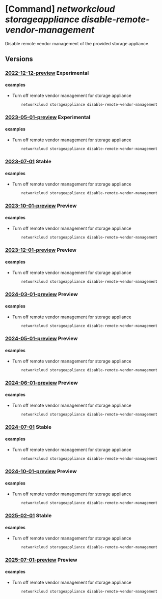 # [Command] _networkcloud storageappliance disable-remote-vendor-management_

Disable remote vendor management of the provided storage appliance.

## Versions

### [2022-12-12-preview](/Resources/mgmt-plane/L3N1YnNjcmlwdGlvbnMve30vcmVzb3VyY2Vncm91cHMve30vcHJvdmlkZXJzL21pY3Jvc29mdC5uZXR3b3JrY2xvdWQvc3RvcmFnZWFwcGxpYW5jZXMve30vZGlzYWJsZXJlbW90ZXZlbmRvcm1hbmFnZW1lbnQ=/2022-12-12-preview.xml) **Experimental**

<!-- mgmt-plane /subscriptions/{}/resourcegroups/{}/providers/microsoft.networkcloud/storageappliances/{}/disableremotevendormanagement 2022-12-12-preview -->

#### examples

- Turn off remote vendor management for storage appliance
    ```bash
        networkcloud storageappliance disable-remote-vendor-management --resource-group "resourceGroupName" --storage-appliance-name "storageApplianceName"
    ```

### [2023-05-01-preview](/Resources/mgmt-plane/L3N1YnNjcmlwdGlvbnMve30vcmVzb3VyY2Vncm91cHMve30vcHJvdmlkZXJzL21pY3Jvc29mdC5uZXR3b3JrY2xvdWQvc3RvcmFnZWFwcGxpYW5jZXMve30vZGlzYWJsZXJlbW90ZXZlbmRvcm1hbmFnZW1lbnQ=/2023-05-01-preview.xml) **Experimental**

<!-- mgmt-plane /subscriptions/{}/resourcegroups/{}/providers/microsoft.networkcloud/storageappliances/{}/disableremotevendormanagement 2023-05-01-preview -->

#### examples

- Turn off remote vendor management for storage appliance
    ```bash
        networkcloud storageappliance disable-remote-vendor-management --resource-group "resourceGroupName" --storage-appliance-name "storageApplianceName"
    ```

### [2023-07-01](/Resources/mgmt-plane/L3N1YnNjcmlwdGlvbnMve30vcmVzb3VyY2Vncm91cHMve30vcHJvdmlkZXJzL21pY3Jvc29mdC5uZXR3b3JrY2xvdWQvc3RvcmFnZWFwcGxpYW5jZXMve30vZGlzYWJsZXJlbW90ZXZlbmRvcm1hbmFnZW1lbnQ=/2023-07-01.xml) **Stable**

<!-- mgmt-plane /subscriptions/{}/resourcegroups/{}/providers/microsoft.networkcloud/storageappliances/{}/disableremotevendormanagement 2023-07-01 -->

#### examples

- Turn off remote vendor management for storage appliance
    ```bash
        networkcloud storageappliance disable-remote-vendor-management --resource-group "resourceGroupName" --storage-appliance-name "storageApplianceName"
    ```

### [2023-10-01-preview](/Resources/mgmt-plane/L3N1YnNjcmlwdGlvbnMve30vcmVzb3VyY2Vncm91cHMve30vcHJvdmlkZXJzL21pY3Jvc29mdC5uZXR3b3JrY2xvdWQvc3RvcmFnZWFwcGxpYW5jZXMve30vZGlzYWJsZXJlbW90ZXZlbmRvcm1hbmFnZW1lbnQ=/2023-10-01-preview.xml) **Preview**

<!-- mgmt-plane /subscriptions/{}/resourcegroups/{}/providers/microsoft.networkcloud/storageappliances/{}/disableremotevendormanagement 2023-10-01-preview -->

#### examples

- Turn off remote vendor management for storage appliance
    ```bash
        networkcloud storageappliance disable-remote-vendor-management --resource-group "resourceGroupName" --storage-appliance-name "storageApplianceName"
    ```

### [2023-12-01-preview](/Resources/mgmt-plane/L3N1YnNjcmlwdGlvbnMve30vcmVzb3VyY2Vncm91cHMve30vcHJvdmlkZXJzL21pY3Jvc29mdC5uZXR3b3JrY2xvdWQvc3RvcmFnZWFwcGxpYW5jZXMve30vZGlzYWJsZXJlbW90ZXZlbmRvcm1hbmFnZW1lbnQ=/2023-12-01-preview.xml) **Preview**

<!-- mgmt-plane /subscriptions/{}/resourcegroups/{}/providers/microsoft.networkcloud/storageappliances/{}/disableremotevendormanagement 2023-12-01-preview -->

#### examples

- Turn off remote vendor management for storage appliance
    ```bash
        networkcloud storageappliance disable-remote-vendor-management --resource-group "resourceGroupName" --storage-appliance-name "storageApplianceName"
    ```

### [2024-03-01-preview](/Resources/mgmt-plane/L3N1YnNjcmlwdGlvbnMve30vcmVzb3VyY2Vncm91cHMve30vcHJvdmlkZXJzL21pY3Jvc29mdC5uZXR3b3JrY2xvdWQvc3RvcmFnZWFwcGxpYW5jZXMve30vZGlzYWJsZXJlbW90ZXZlbmRvcm1hbmFnZW1lbnQ=/2024-03-01-preview.xml) **Preview**

<!-- mgmt-plane /subscriptions/{}/resourcegroups/{}/providers/microsoft.networkcloud/storageappliances/{}/disableremotevendormanagement 2024-03-01-preview -->

#### examples

- Turn off remote vendor management for storage appliance
    ```bash
        networkcloud storageappliance disable-remote-vendor-management --resource-group "resourceGroupName" --storage-appliance-name "storageApplianceName"
    ```

### [2024-05-01-preview](/Resources/mgmt-plane/L3N1YnNjcmlwdGlvbnMve30vcmVzb3VyY2Vncm91cHMve30vcHJvdmlkZXJzL21pY3Jvc29mdC5uZXR3b3JrY2xvdWQvc3RvcmFnZWFwcGxpYW5jZXMve30vZGlzYWJsZXJlbW90ZXZlbmRvcm1hbmFnZW1lbnQ=/2024-05-01-preview.xml) **Preview**

<!-- mgmt-plane /subscriptions/{}/resourcegroups/{}/providers/microsoft.networkcloud/storageappliances/{}/disableremotevendormanagement 2024-05-01-preview -->

#### examples

- Turn off remote vendor management for storage appliance
    ```bash
        networkcloud storageappliance disable-remote-vendor-management --resource-group "resourceGroupName" --storage-appliance-name "storageApplianceName"
    ```

### [2024-06-01-preview](/Resources/mgmt-plane/L3N1YnNjcmlwdGlvbnMve30vcmVzb3VyY2Vncm91cHMve30vcHJvdmlkZXJzL21pY3Jvc29mdC5uZXR3b3JrY2xvdWQvc3RvcmFnZWFwcGxpYW5jZXMve30vZGlzYWJsZXJlbW90ZXZlbmRvcm1hbmFnZW1lbnQ=/2024-06-01-preview.xml) **Preview**

<!-- mgmt-plane /subscriptions/{}/resourcegroups/{}/providers/microsoft.networkcloud/storageappliances/{}/disableremotevendormanagement 2024-06-01-preview -->

#### examples

- Turn off remote vendor management for storage appliance
    ```bash
        networkcloud storageappliance disable-remote-vendor-management --resource-group "resourceGroupName" --storage-appliance-name "storageApplianceName"
    ```

### [2024-07-01](/Resources/mgmt-plane/L3N1YnNjcmlwdGlvbnMve30vcmVzb3VyY2Vncm91cHMve30vcHJvdmlkZXJzL21pY3Jvc29mdC5uZXR3b3JrY2xvdWQvc3RvcmFnZWFwcGxpYW5jZXMve30vZGlzYWJsZXJlbW90ZXZlbmRvcm1hbmFnZW1lbnQ=/2024-07-01.xml) **Stable**

<!-- mgmt-plane /subscriptions/{}/resourcegroups/{}/providers/microsoft.networkcloud/storageappliances/{}/disableremotevendormanagement 2024-07-01 -->

#### examples

- Turn off remote vendor management for storage appliance
    ```bash
        networkcloud storageappliance disable-remote-vendor-management --resource-group "resourceGroupName" --storage-appliance-name "storageApplianceName"
    ```

### [2024-10-01-preview](/Resources/mgmt-plane/L3N1YnNjcmlwdGlvbnMve30vcmVzb3VyY2Vncm91cHMve30vcHJvdmlkZXJzL21pY3Jvc29mdC5uZXR3b3JrY2xvdWQvc3RvcmFnZWFwcGxpYW5jZXMve30vZGlzYWJsZXJlbW90ZXZlbmRvcm1hbmFnZW1lbnQ=/2024-10-01-preview.xml) **Preview**

<!-- mgmt-plane /subscriptions/{}/resourcegroups/{}/providers/microsoft.networkcloud/storageappliances/{}/disableremotevendormanagement 2024-10-01-preview -->

#### examples

- Turn off remote vendor management for storage appliance
    ```bash
        networkcloud storageappliance disable-remote-vendor-management --resource-group "resourceGroupName" --storage-appliance-name "storageApplianceName"
    ```

### [2025-02-01](/Resources/mgmt-plane/L3N1YnNjcmlwdGlvbnMve30vcmVzb3VyY2Vncm91cHMve30vcHJvdmlkZXJzL21pY3Jvc29mdC5uZXR3b3JrY2xvdWQvc3RvcmFnZWFwcGxpYW5jZXMve30vZGlzYWJsZXJlbW90ZXZlbmRvcm1hbmFnZW1lbnQ=/2025-02-01.xml) **Stable**

<!-- mgmt-plane /subscriptions/{}/resourcegroups/{}/providers/microsoft.networkcloud/storageappliances/{}/disableremotevendormanagement 2025-02-01 -->

#### examples

- Turn off remote vendor management for storage appliance
    ```bash
        networkcloud storageappliance disable-remote-vendor-management --resource-group "resourceGroupName" --storage-appliance-name "storageApplianceName"
    ```

### [2025-07-01-preview](/Resources/mgmt-plane/L3N1YnNjcmlwdGlvbnMve30vcmVzb3VyY2Vncm91cHMve30vcHJvdmlkZXJzL21pY3Jvc29mdC5uZXR3b3JrY2xvdWQvc3RvcmFnZWFwcGxpYW5jZXMve30vZGlzYWJsZXJlbW90ZXZlbmRvcm1hbmFnZW1lbnQ=/2025-07-01-preview.xml) **Preview**

<!-- mgmt-plane /subscriptions/{}/resourcegroups/{}/providers/microsoft.networkcloud/storageappliances/{}/disableremotevendormanagement 2025-07-01-preview -->

#### examples

- Turn off remote vendor management for storage appliance
    ```bash
        networkcloud storageappliance disable-remote-vendor-management --resource-group "resourceGroupName" --storage-appliance-name "storageApplianceName"
    ```
